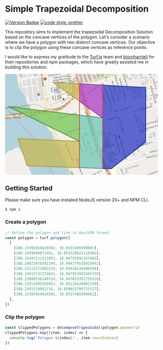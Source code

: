 # Simple Trapezoidal Decomposition

[![Version Badge][npm-img]][npm-url]
[![code style: prettier](https://img.shields.io/badge/code_style-prettier-ff69b4.svg?style=flat-square)](https://github.com/prettier/prettier)

[npm-img]: https://img.shields.io/npm/v/@turf/turf.svg
[npm-url]: https://www.npmjs.com/package/@turf/turf

This repository aims to implement the trapezoidal Decomposition Solution based on the concave vertices of the polygon. Let's consider a scenario where we have a polygon with two distinct concave vertices. Our objective is to clip the polygon using these concave vertices as reference points.

I would like to express my gratitude to the [Turf.js](https://github.com/Turfjs/turf) team and [bjornharrtell](https://github.com/bjornharrtell/jsts) for their repositories and npm packages, which have greatly assisted me in building this solution.

![Demo](./assets/img/demo.png)

## Getting Started

Please make sure you have installed NodeJS version 20+ and NPM CLI.

```js
$ npm i
```

### Create a polygon

```js
// Define the polygon and line in GeoJSON format
const polygon = turf.polygon([
  [
    [108.23395054626502, 16.0537489390081],
    [108.2439946871461, 16.053220021110302],
    [108.24397211513453, 16.04755092267483],
    [108.24023478761109, 16.044779535015692],
    [108.23113721082224, 16.04510126406594],
    [108.23015732274641, 16.047923935455735],
    [108.23680536240724, 16.047633352735318],
    [108.22913495559953, 16.05124428903199],
    [108.2393318041216, 16.050053789755317],
    [108.23395054626502, 16.0537489390081],
  ],
])
```

### Clip the polygon

```js
const clippedPolygons = decomposeTrapezoidal(polygon.geometry)
clippedPolygons.map((item, index) => {
  console.log(`Polygon ${index}:`, item.coordinates)
})
```

